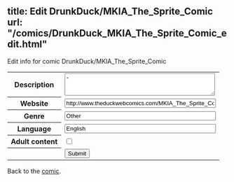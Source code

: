 title: Edit DrunkDuck/MKIA_The_Sprite_Comic
url: "/comics/DrunkDuck_MKIA_The_Sprite_Comic_edit.html"
---
Edit info for comic DrunkDuck/MKIA_The_Sprite_Comic

<form name="comic" action="http://gaepostmail.appspot.com/comic/" method="post">
<table class="comicinfo">
<tr>
<th>Description</th><td><textarea name="description" cols="40" rows="3">-</textarea></td>
</tr>
<tr>
<th>Website</th><td><input type="text" name="url" value="http://www.theduckwebcomics.com/MKIA_The_Sprite_Comic/" size="40"/></td>
</tr>
<tr>
<th>Genre</th><td><input type="text" name="genre" value="Other" size="40"/></td>
</tr>
<tr>
<th>Language</th><td><input type="text" name="language" value="English" size="40"/></td>
</tr>
<tr>
<th>Adult content</th><td><input type="checkbox" name="adult" value="adult" /></td>
</tr>
<tr>
<th></th><td>
<input type="hidden" name="comic" value="DrunkDuck_MKIA_The_Sprite_Comic" />
<input type="submit" name="submit" value="Submit" />
</td>
</tr>
</table>
</form>

Back to the [comic](DrunkDuck_MKIA_The_Sprite_Comic.html).
